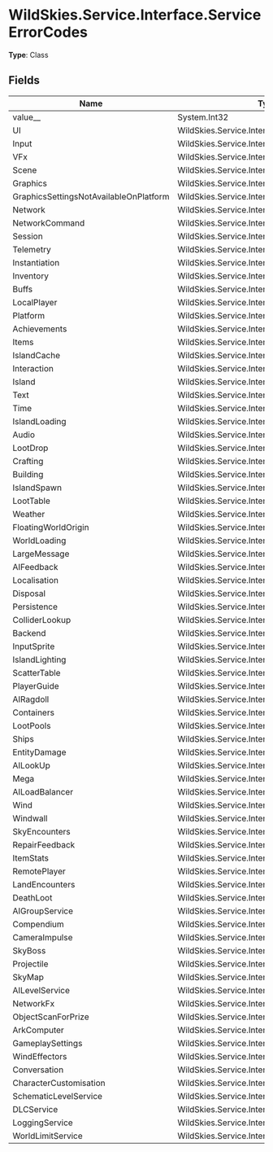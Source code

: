 ﻿# WildSkies.Service.Interface.ServiceErrorCodes

**Type**: Class

## Fields

| Name | Type | Access |
|------|------|--------|
| value__ | System.Int32 | Public |
| UI | WildSkies.Service.Interface.ServiceErrorCodes | Public |
| Input | WildSkies.Service.Interface.ServiceErrorCodes | Public |
| VFx | WildSkies.Service.Interface.ServiceErrorCodes | Public |
| Scene | WildSkies.Service.Interface.ServiceErrorCodes | Public |
| Graphics | WildSkies.Service.Interface.ServiceErrorCodes | Public |
| GraphicsSettingsNotAvailableOnPlatform | WildSkies.Service.Interface.ServiceErrorCodes | Public |
| Network | WildSkies.Service.Interface.ServiceErrorCodes | Public |
| NetworkCommand | WildSkies.Service.Interface.ServiceErrorCodes | Public |
| Session | WildSkies.Service.Interface.ServiceErrorCodes | Public |
| Telemetry | WildSkies.Service.Interface.ServiceErrorCodes | Public |
| Instantiation | WildSkies.Service.Interface.ServiceErrorCodes | Public |
| Inventory | WildSkies.Service.Interface.ServiceErrorCodes | Public |
| Buffs | WildSkies.Service.Interface.ServiceErrorCodes | Public |
| LocalPlayer | WildSkies.Service.Interface.ServiceErrorCodes | Public |
| Platform | WildSkies.Service.Interface.ServiceErrorCodes | Public |
| Achievements | WildSkies.Service.Interface.ServiceErrorCodes | Public |
| Items | WildSkies.Service.Interface.ServiceErrorCodes | Public |
| IslandCache | WildSkies.Service.Interface.ServiceErrorCodes | Public |
| Interaction | WildSkies.Service.Interface.ServiceErrorCodes | Public |
| Island | WildSkies.Service.Interface.ServiceErrorCodes | Public |
| Text | WildSkies.Service.Interface.ServiceErrorCodes | Public |
| Time | WildSkies.Service.Interface.ServiceErrorCodes | Public |
| IslandLoading | WildSkies.Service.Interface.ServiceErrorCodes | Public |
| Audio | WildSkies.Service.Interface.ServiceErrorCodes | Public |
| LootDrop | WildSkies.Service.Interface.ServiceErrorCodes | Public |
| Crafting | WildSkies.Service.Interface.ServiceErrorCodes | Public |
| Building | WildSkies.Service.Interface.ServiceErrorCodes | Public |
| IslandSpawn | WildSkies.Service.Interface.ServiceErrorCodes | Public |
| LootTable | WildSkies.Service.Interface.ServiceErrorCodes | Public |
| Weather | WildSkies.Service.Interface.ServiceErrorCodes | Public |
| FloatingWorldOrigin | WildSkies.Service.Interface.ServiceErrorCodes | Public |
| WorldLoading | WildSkies.Service.Interface.ServiceErrorCodes | Public |
| LargeMessage | WildSkies.Service.Interface.ServiceErrorCodes | Public |
| AIFeedback | WildSkies.Service.Interface.ServiceErrorCodes | Public |
| Localisation | WildSkies.Service.Interface.ServiceErrorCodes | Public |
| Disposal | WildSkies.Service.Interface.ServiceErrorCodes | Public |
| Persistence | WildSkies.Service.Interface.ServiceErrorCodes | Public |
| ColliderLookup | WildSkies.Service.Interface.ServiceErrorCodes | Public |
| Backend | WildSkies.Service.Interface.ServiceErrorCodes | Public |
| InputSprite | WildSkies.Service.Interface.ServiceErrorCodes | Public |
| IslandLighting | WildSkies.Service.Interface.ServiceErrorCodes | Public |
| ScatterTable | WildSkies.Service.Interface.ServiceErrorCodes | Public |
| PlayerGuide | WildSkies.Service.Interface.ServiceErrorCodes | Public |
| AIRagdoll | WildSkies.Service.Interface.ServiceErrorCodes | Public |
| Containers | WildSkies.Service.Interface.ServiceErrorCodes | Public |
| LootPools | WildSkies.Service.Interface.ServiceErrorCodes | Public |
| Ships | WildSkies.Service.Interface.ServiceErrorCodes | Public |
| EntityDamage | WildSkies.Service.Interface.ServiceErrorCodes | Public |
| AILookUp | WildSkies.Service.Interface.ServiceErrorCodes | Public |
| Mega | WildSkies.Service.Interface.ServiceErrorCodes | Public |
| AILoadBalancer | WildSkies.Service.Interface.ServiceErrorCodes | Public |
| Wind | WildSkies.Service.Interface.ServiceErrorCodes | Public |
| Windwall | WildSkies.Service.Interface.ServiceErrorCodes | Public |
| SkyEncounters | WildSkies.Service.Interface.ServiceErrorCodes | Public |
| RepairFeedback | WildSkies.Service.Interface.ServiceErrorCodes | Public |
| ItemStats | WildSkies.Service.Interface.ServiceErrorCodes | Public |
| RemotePlayer | WildSkies.Service.Interface.ServiceErrorCodes | Public |
| LandEncounters | WildSkies.Service.Interface.ServiceErrorCodes | Public |
| DeathLoot | WildSkies.Service.Interface.ServiceErrorCodes | Public |
| AIGroupService | WildSkies.Service.Interface.ServiceErrorCodes | Public |
| Compendium | WildSkies.Service.Interface.ServiceErrorCodes | Public |
| CameraImpulse | WildSkies.Service.Interface.ServiceErrorCodes | Public |
| SkyBoss | WildSkies.Service.Interface.ServiceErrorCodes | Public |
| Projectile | WildSkies.Service.Interface.ServiceErrorCodes | Public |
| SkyMap | WildSkies.Service.Interface.ServiceErrorCodes | Public |
| AILevelService | WildSkies.Service.Interface.ServiceErrorCodes | Public |
| NetworkFx | WildSkies.Service.Interface.ServiceErrorCodes | Public |
| ObjectScanForPrize | WildSkies.Service.Interface.ServiceErrorCodes | Public |
| ArkComputer | WildSkies.Service.Interface.ServiceErrorCodes | Public |
| GameplaySettings | WildSkies.Service.Interface.ServiceErrorCodes | Public |
| WindEffectors | WildSkies.Service.Interface.ServiceErrorCodes | Public |
| Conversation | WildSkies.Service.Interface.ServiceErrorCodes | Public |
| CharacterCustomisation | WildSkies.Service.Interface.ServiceErrorCodes | Public |
| SchematicLevelService | WildSkies.Service.Interface.ServiceErrorCodes | Public |
| DLCService | WildSkies.Service.Interface.ServiceErrorCodes | Public |
| LoggingService | WildSkies.Service.Interface.ServiceErrorCodes | Public |
| WorldLimitService | WildSkies.Service.Interface.ServiceErrorCodes | Public |

